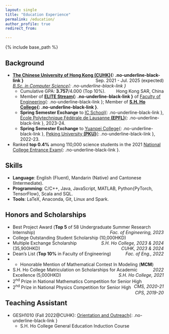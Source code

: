```yaml
---
layout: single
title: "Education Experience"
permalink: /education/
author_profile: true
redirect_from:

---
```


{% include base_path %} 

## Background

* **[The Chinese University of Hong Kong (CUHK)](https://www.cuhk.edu.hk/english/index.html){: .no-underline-black-link }**
  <span style="float: right;">Sep. 2021 - Jul. 2025 (expected)</span>  
  *[B.Sc. in Computer Science](https://www.cse.cuhk.edu.hk/academics/cscin/){: .no-underline-black-link }*
  <span style="float: right;">Hong Kong SAR, China</span>  
  * Cumulative GPA: **3.757**/4.000 (Top 10%).
  * Member of **[ELITE Stream](https://www.erg.cuhk.edu.hk/erg/Elite){: .no-underline-black-link }** of [Faculty of Engineering](https://www.erg.cuhk.edu.hk/erg/){: .no-underline-black-link }; Member of **[S.H. Ho College](https://www.shho.cuhk.edu.hk){: .no-underline-black-link }**.
  * **Spring Semester Exchange** to [IC School](https://www.epfl.ch/schools/ic/){: .no-underline-black-link }, [École Polytechnique Fédérale de Lausanne **(EPFL)**](https://www.epfl.ch/en/){: .no-underline-black-link }, 2023-24.
  * **Spring Semester Exchange** to [Yuanpei College](https://yuanpei.pku.edu.cn/en/){: .no-underline-black-link }, [Peking University **(PKU)**](https://english.pku.edu.cn){: .no-underline-black-link }, 2022-23.
* Ranked **top 0.4%** among 110,000 science students in the 2021 [National College Entrance Exam](https://en.wikipedia.org/wiki/Gaokao){: .no-underline-black-link }.


## Skills

* **Language**: English (Fluent), Mandarin (Native) and Cantonese (Intermediate).
* **Programming**:  C/C++, Java, JavaScript, MATLAB, Python{PyTorch, TensorFlow}, Scala and SQL.
* **Tools**: LaTeX, Anaconda, Git, Linux and Spark.


## Honors and Scholarships
* Best Project Award (**Top 5** of 58 Undergraduate Summer Research Internship)<span style="float: right;">*Fac. of Engineering, 2023*</span>  
* College Outstanding Student Scholarship (10,000HKD)<span style="float: right;">*S.H. Ho College, 2023 & 2024*</span>  
* Multiple Exchange Scholarship (35,900HKD)<span style="float: right;">*CUHK, 2023 & 2024*</span>
* Dean’s List (**Top 10%** in Faculty of Engineering)<span style="float: right;">*Fac. of Eng., 2022*</span>  
* * Honorable Mention of Mathematical Contest In Modeling (**MCM**)<span style="float: right;">*2022*</span>  
* S.H. Ho College Matriculation on Scholarships for Academic Excellence (5,000HKD)<span style="float: right;">*S.H. Ho College, 2021*</span>
* 2<sup>nd</sup> Prize in National Mathematics Competition for Senior High<span style="float: right;">*CMS, 2020-21*</span>  
* 2<sup>nd</sup> Prize in National Physics Competition for Senior High<span style="float: right;">*CPS, 2019-20*</span>  


## Teaching Assistant

* GESH1010 (Fall 2022@CUHK): [Orientation and Outreach](https://www.shho.cuhk.edu.hk/general-education/induction-course-1010/overview/){: .no-underline-black-link }
  * S.H. Ho College General Education Induction Course
